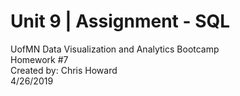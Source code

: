 # Unit 9 | Assignment - SQL

UofMN Data Visualization and Analytics Bootcamp </br>
Homework #7 </br>
Created by: Chris Howard </br>
4/26/2019 </br>

